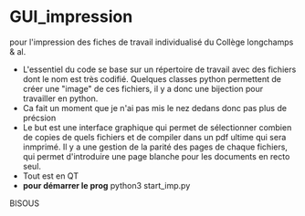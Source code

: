 # GUI_impression
pour l'impression des fiches de travail individualisé du Collège longchamps &amp; al.

- L'essentiel du code se base sur un répertoire de travail avec des fichiers dont le nom est très codifié. Quelques classes python permettent de créer une "image" de ces fichiers, il y a donc une bijection pour travailler en python.
- Ca fait un moment que je n'ai pas mis le nez dedans donc pas plus de précsion
- Le but est une interface graphique qui permet de sélectionner combien de copies de quels fichiers et de compiler dans un pdf ultime qui sera inmprimé. Il y a une gestion de la parité des pages de chaque fichiers, qui permet d'introduire une page blanche pour les documents en recto seul.
- Tout est en QT
- **pour démarrer le prog**
python3 start_imp.py

BISOUS
